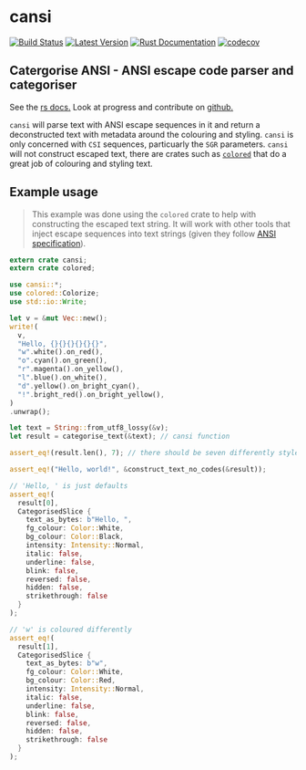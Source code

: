 # cansi

[![Build Status](https://travis-ci.com/kurtlawrence/cansi.svg?branch=master)](https://travis-ci.com/kurtlawrence/cansi)
[![Latest Version](https://img.shields.io/crates/v/cansi.svg)](https://crates.io/crates/cansi)
[![Rust Documentation](https://img.shields.io/badge/api-rustdoc-blue.svg)](https://docs.rs/cansi)
[![codecov](https://codecov.io/gh/kurtlawrence/cansi/branch/master/graph/badge.svg)](https://codecov.io/gh/kurtlawrence/cansi)

## **C**atergorise **ANSI** - ANSI escape code parser and categoriser

See the [rs docs.](https://docs.rs/cansi/)
Look at progress and contribute on [github.](https://github.com/kurtlawrence/cansi)

`cansi` will parse text with ANSI escape sequences in it and return a deconstructed text with metadata around the colouring and styling. `cansi` is only concerned with `CSI` sequences, particuarly the `SGR` parameters. `cansi` will not construct escaped text, there are crates such as [`colored`](https://crates.io/crates/colored) that do a great job of colouring and styling text.

## Example usage

> This example was done using the `colored` crate to help with constructing the escaped text string. It will work with other tools that inject escape sequences into text strings (given they follow [ANSI specification](https://en.wikipedia.org/wiki/ANSI_escape_code)).

```rust
extern crate cansi;
extern crate colored;

use cansi::*;
use colored::Colorize;
use std::io::Write;

let v = &mut Vec::new();
write!(
  v,
  "Hello, {}{}{}{}{}{}",
  "w".white().on_red(),
  "o".cyan().on_green(),
  "r".magenta().on_yellow(),
  "l".blue().on_white(),
  "d".yellow().on_bright_cyan(),
  "!".bright_red().on_bright_yellow(),
)
.unwrap();

let text = String::from_utf8_lossy(&v);
let result = categorise_text(&text); // cansi function

assert_eq!(result.len(), 7); // there should be seven differently styled components

assert_eq!("Hello, world!", &construct_text_no_codes(&result));

// 'Hello, ' is just defaults
assert_eq!(
  result[0],
  CategorisedSlice {
    text_as_bytes: b"Hello, ",
    fg_colour: Color::White,
    bg_colour: Color::Black,
    intensity: Intensity::Normal,
    italic: false,
    underline: false,
    blink: false,
    reversed: false,
    hidden: false,
    strikethrough: false
  }
);

// 'w' is coloured differently
assert_eq!(
  result[1],
  CategorisedSlice {
    text_as_bytes: b"w",
    fg_colour: Color::White,
    bg_colour: Color::Red,
    intensity: Intensity::Normal,
    italic: false,
    underline: false,
    blink: false,
    reversed: false,
    hidden: false,
    strikethrough: false
  }
);
```